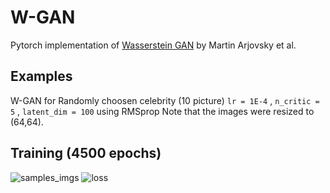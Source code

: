 # W-GAN
Pytorch implementation of [Wasserstein GAN](https://arxiv.org/abs/1701.07875) by Martin Arjovsky et al.
## Examples
W-GAN for Randomly choosen celebrity (10 picture)
`lr = 1E-4` , `n_critic = 5` , `latent_dim = 100` using RMSprop
Note that the images were resized to (64,64).

## Training (4500 epochs)
![samples_imgs](https://github.com/Oowkrap/W-GAN/tree/master/imgs/samples_imgs.png)
![loss](https://github.com/Oowkrap/W-GAN/tree/master/imgs/loss.png)
